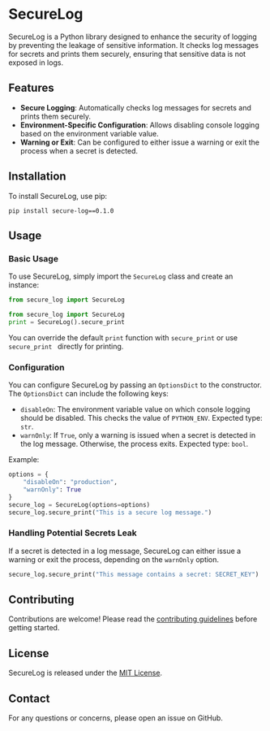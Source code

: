 # SecureLog

SecureLog is a Python library designed to enhance the security of logging by preventing the leakage of sensitive information. It checks log messages for secrets and prints them securely, ensuring that sensitive data is not exposed in logs.

## Features

- **Secure Logging**: Automatically checks log messages for secrets and prints them securely.
- **Environment-Specific Configuration**: Allows disabling console logging based on the environment variable value.
- **Warning or Exit**: Can be configured to either issue a warning or exit the process when a secret is detected.

## Installation

To install SecureLog, use pip:

```
pip install secure-log==0.1.0
```

## Usage

### Basic Usage

To use SecureLog, simply import the `SecureLog` class and create an instance:

```python
from secure_log import SecureLog

from secure_log import SecureLog
print = SecureLog().secure_print
```
You can override the default `print` function with `secure_print` or use `secure_print ` directly for printing.

### Configuration

You can configure SecureLog by passing an `OptionsDict` to the constructor. The `OptionsDict` can include the following keys:

- `disableOn`: The environment variable value on which console logging should be disabled. This checks the value of `PYTHON_ENV`. Expected type: `str`.
- `warnOnly`: If `True`, only a warning is issued when a secret is detected in the log message. Otherwise, the process exits. Expected type: `bool`.

Example:

```python
options = {
    "disableOn": "production",
    "warnOnly": True
}
secure_log = SecureLog(options=options)
secure_log.secure_print("This is a secure log message.")
```

### Handling Potential Secrets Leak

If a secret is detected in a log message, SecureLog can either issue a warning or exit the process, depending on the `warnOnly` option.

```python
secure_log.secure_print("This message contains a secret: SECRET_KEY")
```

## Contributing

Contributions are welcome! Please read the [contributing guidelines](CONTRIBUTING.md) before getting started.

## License

SecureLog is released under the [MIT License](LICENSE).

## Contact

For any questions or concerns, please open an issue on GitHub.